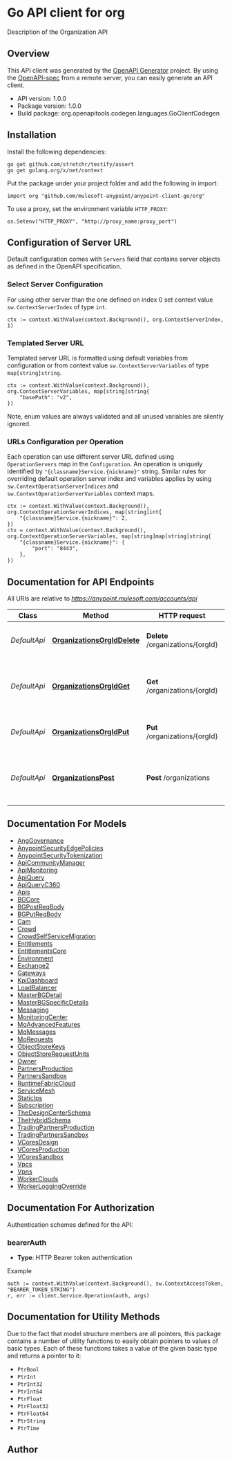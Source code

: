 # Go API client for org

Description of the Organization API

## Overview
This API client was generated by the [OpenAPI Generator](https://openapi-generator.tech) project.  By using the [OpenAPI-spec](https://www.openapis.org/) from a remote server, you can easily generate an API client.

- API version: 1.0.0
- Package version: 1.0.0
- Build package: org.openapitools.codegen.languages.GoClientCodegen

## Installation

Install the following dependencies:

```shell
go get github.com/stretchr/testify/assert
go get golang.org/x/net/context
```

Put the package under your project folder and add the following in import:

```golang
import org "github.com/mulesoft-anypoint/anypoint-client-go/org"
```

To use a proxy, set the environment variable `HTTP_PROXY`:

```golang
os.Setenv("HTTP_PROXY", "http://proxy_name:proxy_port")
```

## Configuration of Server URL

Default configuration comes with `Servers` field that contains server objects as defined in the OpenAPI specification.

### Select Server Configuration

For using other server than the one defined on index 0 set context value `sw.ContextServerIndex` of type `int`.

```golang
ctx := context.WithValue(context.Background(), org.ContextServerIndex, 1)
```

### Templated Server URL

Templated server URL is formatted using default variables from configuration or from context value `sw.ContextServerVariables` of type `map[string]string`.

```golang
ctx := context.WithValue(context.Background(), org.ContextServerVariables, map[string]string{
	"basePath": "v2",
})
```

Note, enum values are always validated and all unused variables are silently ignored.

### URLs Configuration per Operation

Each operation can use different server URL defined using `OperationServers` map in the `Configuration`.
An operation is uniquely identified by `"{classname}Service.{nickname}"` string.
Similar rules for overriding default operation server index and variables applies by using `sw.ContextOperationServerIndices` and `sw.ContextOperationServerVariables` context maps.

```golang
ctx := context.WithValue(context.Background(), org.ContextOperationServerIndices, map[string]int{
	"{classname}Service.{nickname}": 2,
})
ctx = context.WithValue(context.Background(), org.ContextOperationServerVariables, map[string]map[string]string{
	"{classname}Service.{nickname}": {
		"port": "8443",
	},
})
```

## Documentation for API Endpoints

All URIs are relative to *https://anypoint.mulesoft.com/accounts/api*

Class | Method | HTTP request | Description
------------ | ------------- | ------------- | -------------
*DefaultApi* | [**OrganizationsOrgIdDelete**](docs/DefaultApi.md#organizationsorgiddelete) | **Delete** /organizations/{orgId} | Delete a Business Group by its id.
*DefaultApi* | [**OrganizationsOrgIdGet**](docs/DefaultApi.md#organizationsorgidget) | **Get** /organizations/{orgId} | Returns the business Group instance with the given id.
*DefaultApi* | [**OrganizationsOrgIdPut**](docs/DefaultApi.md#organizationsorgidput) | **Put** /organizations/{orgId} | Put a Business Group by its id.
*DefaultApi* | [**OrganizationsPost**](docs/DefaultApi.md#organizationspost) | **Post** /organizations | Creates a new Business Group within an organization.


## Documentation For Models

 - [AngGovernance](docs/AngGovernance.md)
 - [AnypointSecurityEdgePolicies](docs/AnypointSecurityEdgePolicies.md)
 - [AnypointSecurityTokenization](docs/AnypointSecurityTokenization.md)
 - [ApiCommunityManager](docs/ApiCommunityManager.md)
 - [ApiMonitoring](docs/ApiMonitoring.md)
 - [ApiQuery](docs/ApiQuery.md)
 - [ApiQueryC360](docs/ApiQueryC360.md)
 - [Apis](docs/Apis.md)
 - [BGCore](docs/BGCore.md)
 - [BGPostReqBody](docs/BGPostReqBody.md)
 - [BGPutReqBody](docs/BGPutReqBody.md)
 - [Cam](docs/Cam.md)
 - [Crowd](docs/Crowd.md)
 - [CrowdSelfServiceMigration](docs/CrowdSelfServiceMigration.md)
 - [Entitlements](docs/Entitlements.md)
 - [EntitlementsCore](docs/EntitlementsCore.md)
 - [Environment](docs/Environment.md)
 - [Exchange2](docs/Exchange2.md)
 - [Gateways](docs/Gateways.md)
 - [KpiDashboard](docs/KpiDashboard.md)
 - [LoadBalancer](docs/LoadBalancer.md)
 - [MasterBGDetail](docs/MasterBGDetail.md)
 - [MasterBGSpecificDetails](docs/MasterBGSpecificDetails.md)
 - [Messaging](docs/Messaging.md)
 - [MonitoringCenter](docs/MonitoringCenter.md)
 - [MqAdvancedFeatures](docs/MqAdvancedFeatures.md)
 - [MqMessages](docs/MqMessages.md)
 - [MqRequests](docs/MqRequests.md)
 - [ObjectStoreKeys](docs/ObjectStoreKeys.md)
 - [ObjectStoreRequestUnits](docs/ObjectStoreRequestUnits.md)
 - [Owner](docs/Owner.md)
 - [PartnersProduction](docs/PartnersProduction.md)
 - [PartnersSandbox](docs/PartnersSandbox.md)
 - [RuntimeFabricCloud](docs/RuntimeFabricCloud.md)
 - [ServiceMesh](docs/ServiceMesh.md)
 - [StaticIps](docs/StaticIps.md)
 - [Subscription](docs/Subscription.md)
 - [TheDesignCenterSchema](docs/TheDesignCenterSchema.md)
 - [TheHybridSchema](docs/TheHybridSchema.md)
 - [TradingPartnersProduction](docs/TradingPartnersProduction.md)
 - [TradingPartnersSandbox](docs/TradingPartnersSandbox.md)
 - [VCoresDesign](docs/VCoresDesign.md)
 - [VCoresProduction](docs/VCoresProduction.md)
 - [VCoresSandbox](docs/VCoresSandbox.md)
 - [Vpcs](docs/Vpcs.md)
 - [Vpns](docs/Vpns.md)
 - [WorkerClouds](docs/WorkerClouds.md)
 - [WorkerLoggingOverride](docs/WorkerLoggingOverride.md)


## Documentation For Authorization


Authentication schemes defined for the API:
### bearerAuth

- **Type**: HTTP Bearer token authentication

Example

```golang
auth := context.WithValue(context.Background(), sw.ContextAccessToken, "BEARER_TOKEN_STRING")
r, err := client.Service.Operation(auth, args)
```


## Documentation for Utility Methods

Due to the fact that model structure members are all pointers, this package contains
a number of utility functions to easily obtain pointers to values of basic types.
Each of these functions takes a value of the given basic type and returns a pointer to it:

* `PtrBool`
* `PtrInt`
* `PtrInt32`
* `PtrInt64`
* `PtrFloat`
* `PtrFloat32`
* `PtrFloat64`
* `PtrString`
* `PtrTime`

## Author



